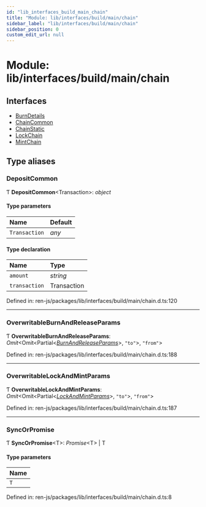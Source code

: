 ```yaml
---
id: "lib_interfaces_build_main_chain"
title: "Module: lib/interfaces/build/main/chain"
sidebar_label: "lib/interfaces/build/main/chain"
sidebar_position: 0
custom_edit_url: null
---
```


# Module: lib/interfaces/build/main/chain

## Interfaces

- [BurnDetails](../interfaces/lib_interfaces_build_main_chain.burndetails.md)
- [ChainCommon](../interfaces/lib_interfaces_build_main_chain.chaincommon.md)
- [ChainStatic](../interfaces/lib_interfaces_build_main_chain.chainstatic.md)
- [LockChain](../interfaces/lib_interfaces_build_main_chain.lockchain.md)
- [MintChain](../interfaces/lib_interfaces_build_main_chain.mintchain.md)

## Type aliases

### DepositCommon

Ƭ **DepositCommon**<Transaction\>: *object*

#### Type parameters

| Name | Default |
| :------ | :------ |
| `Transaction` | *any* |

#### Type declaration

| Name | Type |
| :------ | :------ |
| `amount` | *string* |
| `transaction` | Transaction |

Defined in: ren-js/packages/lib/interfaces/build/main/chain.d.ts:120

___

### OverwritableBurnAndReleaseParams

Ƭ **OverwritableBurnAndReleaseParams**: *Omit*<Omit<Partial<[*BurnAndReleaseParams*](../interfaces/lib_interfaces_build_main_parameters.burnandreleaseparams.md)\>, ``"to"``\>, ``"from"``\>

Defined in: ren-js/packages/lib/interfaces/build/main/chain.d.ts:188

___

### OverwritableLockAndMintParams

Ƭ **OverwritableLockAndMintParams**: *Omit*<Omit<Partial<[*LockAndMintParams*](../interfaces/lib_interfaces_build_main_parameters.lockandmintparams.md)\>, ``"to"``\>, ``"from"``\>

Defined in: ren-js/packages/lib/interfaces/build/main/chain.d.ts:187

___

### SyncOrPromise

Ƭ **SyncOrPromise**<T\>: *Promise*<T\> \| T

#### Type parameters

| Name |
| :------ |
| `T` |

Defined in: ren-js/packages/lib/interfaces/build/main/chain.d.ts:8
